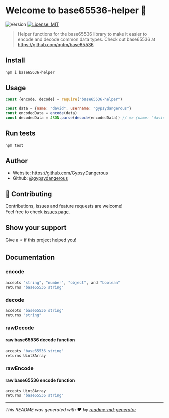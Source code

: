 # Welcome to base65536-helper 👋
<p>
  <img alt="Version" src="https://badge.fury.io/js/base65536-helper.svg" />
  <a href="/LICENSE" target="_blank">
    <img alt="License: MIT" src="https://img.shields.io/badge/License-MIT-yellow.svg" />
  </a>
</p>

> Helper functions for the base65536 library to make it easier to encode and decode common data types. Check out base65536 at https://github.com/qntm/base65536

## Install

```sh
npm i base65636-helper
```

## Usage

```js
const {encode, decode} = require("base65536-helper")

const data = {name: "david", username: "gypsydangerous"}
const encodedData = encode(data)
const decodedData = JSON.parse(decode(encodedData)) // => {name: "david", username: "gypsydangerous"}
```

## Run tests

```sh
npm test
```

## Author

* Website: https://github.com/GypsyDangerous
* Github: [@gypsydangerous](https://github.com/gypsydangerous)

## 🤝 Contributing

Contributions, issues and feature requests are welcome!<br />Feel free to check [issues page](https://github.com/GypsyDangerous/base65536-helper/issues). 

## Show your support

Give a ⭐️ if this project helped you!

## Documentation

 ### encode
 ```sh
 accepts "string", "number", "object", and "boolean"
 returns "base65536 string"
 ```

 ### decode
 ```sh
 accepts "base65536 string"
 returns "string"
 ```

 ### rawDecode
 #### raw base65536 decode function
 ```sh
 accepts "base65536 string"
 returns Uint8Array
 ```

  ### rawEncode
 #### raw base65536 encode function
 ```sh
 accepts Uint8Array
 returns "base65536 string"
 ```

***
_This README was generated with ❤️ by [readme-md-generator](https://github.com/kefranabg/readme-md-generator)_
